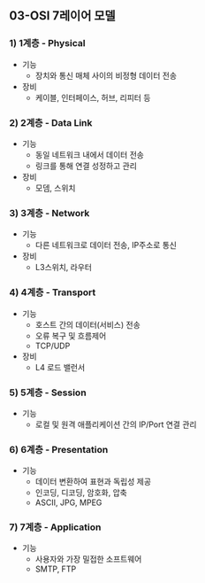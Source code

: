 ## 03-OSI 7레이어 모델
### 1) 1계층 - Physical
- 기능
    - 장치와 통신 매체 사이의 비정형 데이터 전송
- 장비
    - 케이블, 인터페이스, 허브, 리피터 등
### 2) 2계층 - Data Link
- 기능
    - 동일 네트워크 내에서 데이터 전송
    - 링크를 통해 연결 성정하고 관리
- 장비
    - 모뎀, 스위치
### 3) 3계층 - Network
- 기능
    - 다른 네트워크로 데이터 전송, IP주소로 통신
- 장비
    - L3스위치, 라우터
### 4) 4계층 - Transport
- 기능
    - 호스트 간의 데이터(서비스) 전송
    - 오류 복구 및 흐름제어
    - TCP/UDP
- 장비
    - L4 로드 밸런서
### 5) 5계층 - Session
- 기능
    - 로컬 및 원격 애플리케이션 간의 IP/Port 연결 관리
### 6) 6계층 - Presentation
- 기능
    - 데이터 변환하여 표현과 독립성 제공
    - 인코딩, 디코딩, 암호화, 압축
    - ASCII, JPG, MPEG
### 7) 7계층 - Application
- 기능
    - 사용자와 가장 밀접한 소프트웨어
    - SMTP, FTP